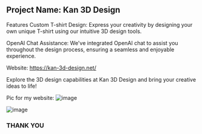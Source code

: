 ## Project Name: Kan 3D Design
Features
Custom T-shirt Design: Express your creativity by designing your own unique T-shirt using our intuitive 3D design tools.

OpenAI Chat Assistance: We've integrated OpenAI chat to assist you throughout the design process, ensuring a seamless and enjoyable experience.

Website: https://kan-3d-design.net/

Explore the 3D design capabilities at Kan 3D Design and bring your creative ideas to life!

Pic for my website:
![image](https://github.com/kkkkevx/3D_Fashion/assets/108632304/f070d821-d3f4-4b7e-b11c-d262e99d0433)

![image](https://github.com/kkkkevx/3D_Fashion/assets/108632304/ca20a6b2-09a2-4ed1-9a3d-ea4a461c04c1)


### THANK YOU
